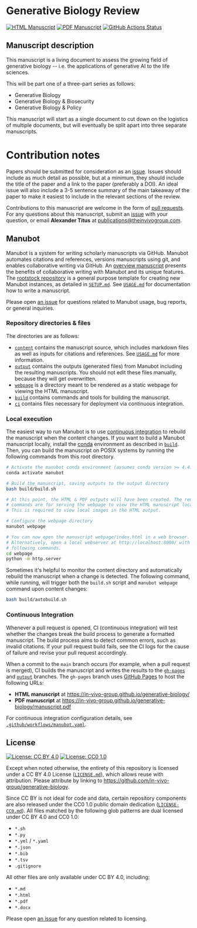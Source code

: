 # Generative Biology Review

<!-- usage note: edit the H1 title above to personalize the manuscript -->

[![HTML Manuscript](https://img.shields.io/badge/manuscript-HTML-blue.svg)](https://in-vivo-group.github.io/generative-biology/)
[![PDF Manuscript](https://img.shields.io/badge/manuscript-PDF-blue.svg)](https://in-vivo-group.github.io/generative-biology/manuscript.pdf)
[![GitHub Actions Status](https://github.com/in-vivo-group/generative-biology/workflows/Manubot/badge.svg)](https://github.com/in-vivo-group/generative-biology/actions)

## Manuscript description

<!-- usage note: edit this section. -->

This manuscript is a living document to assess the growing field of generative biology -- i.e. the applications of generative AI to the life sciences. 

This will be part one of a three-part series as follows:
- Generative Biology
- Generative Biology & Biosecurity
- Generative Biology & Policy

This manuscript will start as a single document to cut down on the logistics of multiple documents, but will eventually be split apart into three separate manuscripts. 

# Contribution notes
Papers should be submitted for consideration as an [issue](https://github.com/In-Vivo-Group/generative-biology/issues). Issues should include as much detail as possible, but at a minimum, they should include the title of the paper and a link to the paper (preferably a DOI). An ideal issue will also include a 3-5 sentence summary of the main takeaway of the paper to make it easiest to include in the relevant sections of the review.

Contributions to this manuscript are welcome in the form of [pull requests](https://github.com/In-Vivo-Group/generative-biology/pulls). For any questions about this manuscript, submit an [issue](https://github.com/In-Vivo-Group/generative-biology/issues) with your question, or email **Alexander Titus** at [publications@theinvivogroup.com](mailto:titus@theinvivogroup.com).

## Manubot

<!-- usage note: do not edit this section -->

Manubot is a system for writing scholarly manuscripts via GitHub.
Manubot automates citations and references, versions manuscripts using git, and enables collaborative writing via GitHub.
An [overview manuscript](https://greenelab.github.io/meta-review/ "Open collaborative writing with Manubot") presents the benefits of collaborative writing with Manubot and its unique features.
The [rootstock repository](https://git.io/fhQH1) is a general purpose template for creating new Manubot instances, as detailed in [`SETUP.md`](SETUP.md).
See [`USAGE.md`](USAGE.md) for documentation how to write a manuscript.

Please open [an issue](https://git.io/fhQHM) for questions related to Manubot usage, bug reports, or general inquiries.

### Repository directories & files

The directories are as follows:

+ [`content`](content) contains the manuscript source, which includes markdown files as well as inputs for citations and references.
  See [`USAGE.md`](USAGE.md) for more information.
+ [`output`](output) contains the outputs (generated files) from Manubot including the resulting manuscripts.
  You should not edit these files manually, because they will get overwritten.
+ [`webpage`](webpage) is a directory meant to be rendered as a static webpage for viewing the HTML manuscript.
+ [`build`](build) contains commands and tools for building the manuscript.
+ [`ci`](ci) contains files necessary for deployment via continuous integration.

### Local execution

The easiest way to run Manubot is to use [continuous integration](#continuous-integration) to rebuild the manuscript when the content changes.
If you want to build a Manubot manuscript locally, install the [conda](https://conda.io) environment as described in [`build`](build).
Then, you can build the manuscript on POSIX systems by running the following commands from this root directory.

```sh
# Activate the manubot conda environment (assumes conda version >= 4.4)
conda activate manubot

# Build the manuscript, saving outputs to the output directory
bash build/build.sh

# At this point, the HTML & PDF outputs will have been created. The remaining
# commands are for serving the webpage to view the HTML manuscript locally.
# This is required to view local images in the HTML output.

# Configure the webpage directory
manubot webpage

# You can now open the manuscript webpage/index.html in a web browser.
# Alternatively, open a local webserver at http://localhost:8000/ with the
# following commands.
cd webpage
python -m http.server
```

Sometimes it's helpful to monitor the content directory and automatically rebuild the manuscript when a change is detected.
The following command, while running, will trigger both the `build.sh` script and `manubot webpage` command upon content changes:

```sh
bash build/autobuild.sh
```

### Continuous Integration

Whenever a pull request is opened, CI (continuous integration) will test whether the changes break the build process to generate a formatted manuscript.
The build process aims to detect common errors, such as invalid citations.
If your pull request build fails, see the CI logs for the cause of failure and revise your pull request accordingly.

When a commit to the `main` branch occurs (for example, when a pull request is merged), CI builds the manuscript and writes the results to the [`gh-pages`](https://github.com/in-vivo-group/generative-biology/tree/gh-pages) and [`output`](https://github.com/in-vivo-group/generative-biology/tree/output) branches.
The `gh-pages` branch uses [GitHub Pages](https://pages.github.com/) to host the following URLs:

+ **HTML manuscript** at https://in-vivo-group.github.io/generative-biology/
+ **PDF manuscript** at https://in-vivo-group.github.io/generative-biology/manuscript.pdf

For continuous integration configuration details, see [`.github/workflows/manubot.yaml`](.github/workflows/manubot.yaml).

## License

<!--
usage note: edit this section to change the license of your manuscript or source code changes to this repository.
We encourage users to openly license their manuscripts, which is the default as specified below.
-->

[![License: CC BY 4.0](https://img.shields.io/badge/License%20All-CC%20BY%204.0-lightgrey.svg)](http://creativecommons.org/licenses/by/4.0/)
[![License: CC0 1.0](https://img.shields.io/badge/License%20Parts-CC0%201.0-lightgrey.svg)](https://creativecommons.org/publicdomain/zero/1.0/)

Except when noted otherwise, the entirety of this repository is licensed under a CC BY 4.0 License ([`LICENSE.md`](LICENSE.md)), which allows reuse with attribution.
Please attribute by linking to https://github.com/in-vivo-group/generative-biology.

Since CC BY is not ideal for code and data, certain repository components are also released under the CC0 1.0 public domain dedication ([`LICENSE-CC0.md`](LICENSE-CC0.md)).
All files matched by the following glob patterns are dual licensed under CC BY 4.0 and CC0 1.0:

+ `*.sh`
+ `*.py`
+ `*.yml` / `*.yaml`
+ `*.json`
+ `*.bib`
+ `*.tsv`
+ `.gitignore`

All other files are only available under CC BY 4.0, including:

+ `*.md`
+ `*.html`
+ `*.pdf`
+ `*.docx`

Please open [an issue](https://github.com/in-vivo-group/generative-biology/issues) for any question related to licensing.
